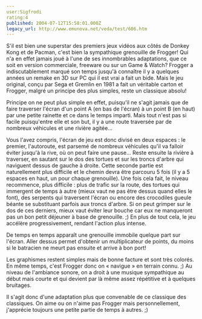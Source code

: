 ```yaml
---
user:Sigfrodi
rating:4
published: 2004-07-12T15:58:01.000Z
legacy_url: http://www.emunova.net/veda/test/606.htm
---
```

S'il est bien une superstar des premiers jeux vidéos aux côtés de Donkey Kong et de Pacman, c'est bien la sympathique grenouille de Frogger! Qui n'a en effet jamais joué à l'une de ses innombrables adaptations, que ce soit en version commerciale, freeware ou sur un Game & Watch? Frogger a indiscutablement marqué son temps jusqu'à connaître il y a quelques années un remake en 3D sur PC qui il est vrai a fait un bide. Mais le jeu original, conçu par Sega et Gremlin en 1981 a fait un véritable carton et Frogger, malgré un principe des plus simples, reste un classique absolu!  

  

Principe on ne peut plus simple en effet, puisqu'il ne s'agit jamais que de faire traverser l'écran d'un point A (en bas de l'écran) à un point B (en haut) par une petite rainette et ce dans le temps imparti. Mais tout n'est pas si facile puisqu'entre elle et son but, il y a une route traversée par de nombreux véhicules et une rivière agitée...  

  

Vous l'avez compris, l'écran de jeu est donc divisé en deux espaces : le premier, l'autoroute, est parsemé de nombreux véhicules qu'il va falloir éviter jusqu'à la rive, où on peut faire une pause... Reste ensuite la rivière à traverser, en sautant sur le dos des tortues et sur les troncs d'arbre qui naviguent dessus de gauche à droite. Cette seconde partie est naturellement plus difficile et le chemin devra être parcouru 5 fois (il y a 5 espaces en haut, un pour chaque grenouille). Une fois cela fait, le niveau recommence, plus difficile : plus de trafic sur la route, des tortues qui immergent de temps à autre (mieux vaut ne pas être dessus quand elles le font), des serpents qui traversent l'écran ou encore des crocodiles gueule béante se substituant parfois aux troncs d'arbre. Si on peut grimper sur le dos de ces derniers, mieux vaut éviter leur bouche car eux ne manqueront pas un bon petit déjeuner à base de grenouille. ;) En plus de tout cela, le jeu accélère progressivement, rendant l'action plus intense.  

  

De temps en temps apparaît une grenouille immobile quelque part sur l'écran. Aller dessus permet d'obtenir un multiplicateur de points, du moins si le batracien ne meurt pas ensuite et arrive à bon port!  

  

Les graphismes restent simples mais de bonne facture et sont très colorés. En même temps, c'est Frogger donc on « navigue » en terrain connu. ;) Au niveau de l'ambiance sonore, on a droit à une musique sympathique au début mais courte et qui devient par là même assez répétitive et à quelques bruitages.  

  

Il s'agit donc d'une adaptation plus que convenable de ce classique des classiques. On aime ou on n'aime pas Frogger mais personnellement, j'apprécie toujours une petite partie de temps à autres. ;)